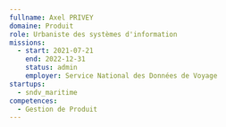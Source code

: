 ```yaml
---
fullname: Axel PRIVEY
domaine: Produit
role: Urbaniste des systèmes d'information
missions:
  - start: 2021-07-21
    end: 2022-12-31
    status: admin
    employer: Service National des Données de Voyage
startups:
  - sndv_maritime
competences:
  - Gestion de Produit
---
```

